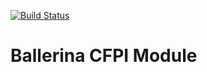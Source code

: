 [![Build Status](https://travis-ci.org/fgrande/module-cfpi.svg?branch=master)](https://travis-ci.org/fgrande/module-cfpi)

# Ballerina CFPI Module
